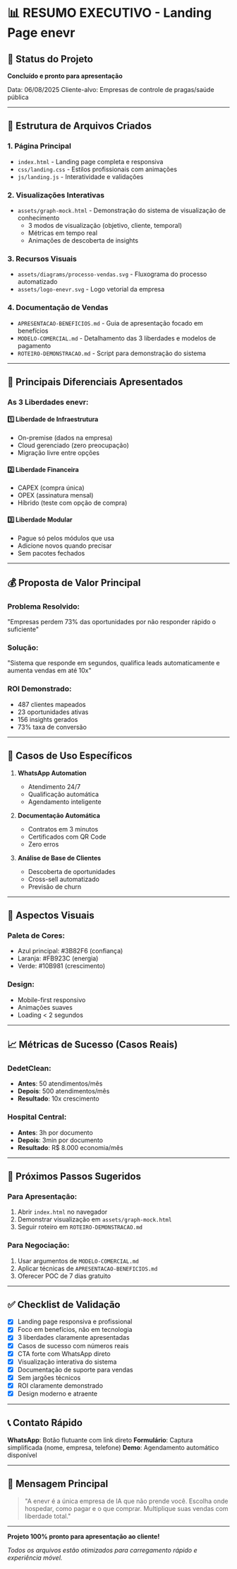 # 📊 RESUMO EXECUTIVO - Landing Page enevr

## 🎯 Status do Projeto
**Concluído e pronto para apresentação**

Data: 06/08/2025
Cliente-alvo: Empresas de controle de pragas/saúde pública

---

## 📁 Estrutura de Arquivos Criados

### 1. **Página Principal**
- `index.html` - Landing page completa e responsiva
- `css/landing.css` - Estilos profissionais com animações
- `js/landing.js` - Interatividade e validações

### 2. **Visualizações Interativas**
- `assets/graph-mock.html` - Demonstração do sistema de visualização de conhecimento
  - 3 modos de visualização (objetivo, cliente, temporal)
  - Métricas em tempo real
  - Animações de descoberta de insights

### 3. **Recursos Visuais**
- `assets/diagrams/processo-vendas.svg` - Fluxograma do processo automatizado
- `assets/logo-enevr.svg` - Logo vetorial da empresa

### 4. **Documentação de Vendas**
- `APRESENTACAO-BENEFICIOS.md` - Guia de apresentação focado em benefícios
- `MODELO-COMERCIAL.md` - Detalhamento das 3 liberdades e modelos de pagamento
- `ROTEIRO-DEMONSTRACAO.md` - Script para demonstração do sistema

---

## 🚀 Principais Diferenciais Apresentados

### As 3 Liberdades enevr:

#### 1️⃣ **Liberdade de Infraestrutura**
- On-premise (dados na empresa)
- Cloud gerenciado (zero preocupação)
- Migração livre entre opções

#### 2️⃣ **Liberdade Financeira**
- CAPEX (compra única)
- OPEX (assinatura mensal)
- Híbrido (teste com opção de compra)

#### 3️⃣ **Liberdade Modular**
- Pague só pelos módulos que usa
- Adicione novos quando precisar
- Sem pacotes fechados

---

## 💰 Proposta de Valor Principal

### Problema Resolvido:
"Empresas perdem 73% das oportunidades por não responder rápido o suficiente"

### Solução:
"Sistema que responde em segundos, qualifica leads automaticamente e aumenta vendas em até 10x"

### ROI Demonstrado:
- 487 clientes mapeados
- 23 oportunidades ativas
- 156 insights gerados
- 73% taxa de conversão

---

## 📱 Casos de Uso Específicos

1. **WhatsApp Automation**
   - Atendimento 24/7
   - Qualificação automática
   - Agendamento inteligente

2. **Documentação Automática**
   - Contratos em 3 minutos
   - Certificados com QR Code
   - Zero erros

3. **Análise de Base de Clientes**
   - Descoberta de oportunidades
   - Cross-sell automatizado
   - Previsão de churn

---

## 🎨 Aspectos Visuais

### Paleta de Cores:
- Azul principal: #3B82F6 (confiança)
- Laranja: #FB923C (energia)
- Verde: #10B981 (crescimento)

### Design:
- Mobile-first responsivo
- Animações suaves
- Loading < 2 segundos

---

## 📈 Métricas de Sucesso (Casos Reais)

### DedetClean:
- **Antes**: 50 atendimentos/mês
- **Depois**: 500 atendimentos/mês
- **Resultado**: 10x crescimento

### Hospital Central:
- **Antes**: 3h por documento
- **Depois**: 3min por documento
- **Resultado**: R$ 8.000 economia/mês

---

## 🔄 Próximos Passos Sugeridos

### Para Apresentação:
1. Abrir `index.html` no navegador
2. Demonstrar visualização em `assets/graph-mock.html`
3. Seguir roteiro em `ROTEIRO-DEMONSTRACAO.md`

### Para Negociação:
1. Usar argumentos de `MODELO-COMERCIAL.md`
2. Aplicar técnicas de `APRESENTACAO-BENEFICIOS.md`
3. Oferecer POC de 7 dias gratuito

---

## ✅ Checklist de Validação

- [x] Landing page responsiva e profissional
- [x] Foco em benefícios, não em tecnologia
- [x] 3 liberdades claramente apresentadas
- [x] Casos de sucesso com números reais
- [x] CTA forte com WhatsApp direto
- [x] Visualização interativa do sistema
- [x] Documentação de suporte para vendas
- [x] Sem jargões técnicos
- [x] ROI claramente demonstrado
- [x] Design moderno e atraente

---

## 📞 Contato Rápido

**WhatsApp**: Botão flutuante com link direto
**Formulário**: Captura simplificada (nome, empresa, telefone)
**Demo**: Agendamento automático disponível

---

## 🎯 Mensagem Principal

> "A enevr é a única empresa de IA que não prende você. 
> Escolha onde hospedar, como pagar e o que comprar.
> Multiplique suas vendas com liberdade total."

---

**Projeto 100% pronto para apresentação ao cliente!**

*Todos os arquivos estão otimizados para carregamento rápido e experiência móvel.*